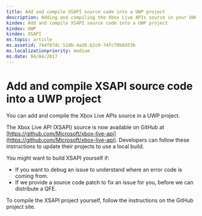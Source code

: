```yaml
---
title: Add and compile XSAPI source code into a UWP project
description: Adding and compiling the Xbox Live APIs source in your UWP project.
kindex: Add and compile XSAPI source code into a UWP project
kindex: UWP
kindex: XSAPI
ms.topic: article
ms.assetid: 744f87dc-510b-4a26-b2c0-74fc70b8453b
ms.localizationpriority: medium
ms.date: 04/04/2017
---
```


# Add and compile XSAPI source code into a UWP project

You can add and compile the Xbox Live APIs source in a UWP project.

The Xbox Live API (XSAPI) source is now available on GitHub at [https://github.com/Microsoft/xbox-live-api](https://github.com/Microsoft/xbox-live-api).
Developers can follow these instructions to update their projects to use a local build.

You might want to build XSAPI yourself if:
* If you want to debug an issue to understand where an error code is coming from.
* If we provide a source code patch to fix an issue for you, before we can distribute a QFE.

To compile the XSAPI project yourself, follow the instructions on the GitHub project site.

